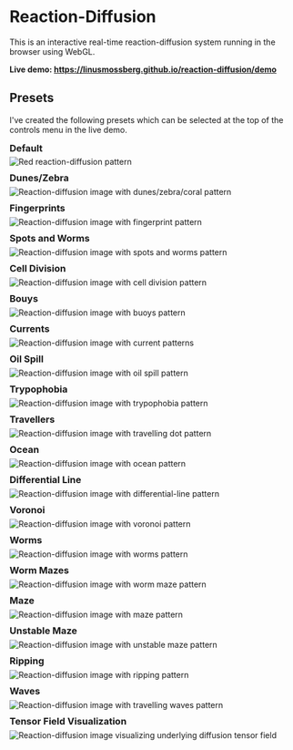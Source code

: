 # Reaction-Diffusion

This is an interactive real-time reaction-diffusion system running in the browser using WebGL.

**Live demo: <https://linusmossberg.github.io/reaction-diffusion/demo>**

## Presets

I've created the following presets which can be selected at the top of the controls menu in the live demo.

<h3 style="margin:10px 0 5px;">Default</h3>

<div about="data/reaction-diffusion-default.jpg">
  <img src="data/reaction-diffusion-default.jpg" alt="Red reaction-diffusion pattern" title="" />
  <a rel="license" href="https://creativecommons.org/licenses/by/4.0/"></a>
</div>

<h3 style="margin:10px 0 6px;">Dunes/Zebra</h3>

<div about="data/reaction-diffusion-dunes-zebra.jpg">
  <img src="data/reaction-diffusion-dunes-zebra.jpg" alt="Reaction-diffusion image with dunes/zebra/coral pattern" title="" />
  <a rel="license" href="https://creativecommons.org/licenses/by/4.0/"></a>
</div>

<h3 style="margin:10px 0 6px;">Fingerprints</h3>

<div about="data/reaction-diffusion-fingerprints.jpg">
  <img src="data/reaction-diffusion-fingerprints.jpg" alt="Reaction-diffusion image with fingerprint pattern" title="" />
  <a rel="license" href="https://creativecommons.org/licenses/by/4.0/"></a>
</div>

<h3 style="margin:10px 0 6px;">Spots and Worms</h3>

<div about="data/reaction-diffusion-spots-and-worms.jpg">
  <img src="data/reaction-diffusion-spots-and-worms.jpg" alt="Reaction-diffusion image with spots and worms pattern" title="" />
  <a rel="license" href="https://creativecommons.org/licenses/by/4.0/"></a>
</div>

<h3 style="margin:10px 0 6px;">Cell Division</h3>

<div about="data/reaction-diffusion-cell-division.jpg">
  <img src="data/reaction-diffusion-cell-division.jpg" alt="Reaction-diffusion image with cell division pattern" title="" />
  <a rel="license" href="https://creativecommons.org/licenses/by/4.0/"></a>
</div>

<h3 style="margin:10px 0 6px;">Bouys</h3>

<div about="data/reaction-diffusion-buoys.jpg">
  <img src="data/reaction-diffusion-buoys.jpg" alt="Reaction-diffusion image with buoys pattern" title="" />
  <a rel="license" href="https://creativecommons.org/licenses/by/4.0/"></a>
</div>

<h3 style="margin:10px 0 6px;">Currents</h3>

<div about="data/reaction-diffusion-currents.jpg">
  <img src="data/reaction-diffusion-currents.jpg" alt="Reaction-diffusion image with current patterns" title="" />
  <a rel="license" href="https://creativecommons.org/licenses/by/4.0/"></a>
</div>

<h3 style="margin:10px 0 6px;">Oil Spill</h3>

<div about="data/reaction-diffusion-oil-spill.jpg">
  <img src="data/reaction-diffusion-oil-spill.jpg" alt="Reaction-diffusion image with oil spill pattern" title="" />
  <a rel="license" href="https://creativecommons.org/licenses/by/4.0/"></a>
</div>

<h3 style="margin:10px 0 6px;">Trypophobia</h3>

<div about="data/reaction-diffusion-trypophobia.jpg">
  <img src="data/reaction-diffusion-trypophobia.jpg" alt="Reaction-diffusion image with trypophobia pattern" title="" />
  <a rel="license" href="https://creativecommons.org/licenses/by/4.0/"></a>
</div>

<h3 style="margin:10px 0 6px;">Travellers</h3>

<div about="data/reaction-diffusion-travellers.jpg">
  <img src="data/reaction-diffusion-travellers.jpg" alt="Reaction-diffusion image with travelling dot pattern" title="" />
  <a rel="license" href="https://creativecommons.org/licenses/by/4.0/"></a>
</div>

<h3 style="margin:10px 0 6px;">Ocean</h3>

<div about="data/reaction-diffusion-ocean.jpg">
  <img src="data/reaction-diffusion-ocean.jpg" alt="Reaction-diffusion image with ocean pattern" title="" />
  <a rel="license" href="https://creativecommons.org/licenses/by/4.0/"></a>
</div>

<h3 style="margin:10px 0 6px;">Differential Line</h3>

<div about="data/reaction-diffusion-differential-line.jpg">
  <img src="data/reaction-diffusion-differential-line.jpg" alt="Reaction-diffusion image with differential-line pattern" title="" />
  <a rel="license" href="https://creativecommons.org/licenses/by/4.0/"></a>
</div>

<h3 style="margin:10px 0 6px;">Voronoi</h3>

<div about="data/reaction-diffusion-voronoi.jpg">
  <img src="data/reaction-diffusion-voronoi.jpg" alt="Reaction-diffusion image with voronoi pattern" title="" />
  <a rel="license" href="https://creativecommons.org/licenses/by/4.0/"></a>
</div>

<h3 style="margin:10px 0 6px;">Worms</h3>

<div about="data/reaction-diffusion-worms.jpg">
  <img src="data/reaction-diffusion-worms.jpg" alt="Reaction-diffusion image with worms pattern" title="" />
  <a rel="license" href="https://creativecommons.org/licenses/by/4.0/"></a>
</div>

<h3 style="margin:10px 0 6px;">Worm Mazes</h3>

<div about="data/reaction-diffusion-worm-mazes.jpg">
  <img src="data/reaction-diffusion-worm-mazes.jpg" alt="Reaction-diffusion image with worm maze pattern" title="" />
  <a rel="license" href="https://creativecommons.org/licenses/by/4.0/"></a>
</div>

<h3 style="margin:10px 0 6px;">Maze</h3>

<div about="data/reaction-diffusion-maze.jpg">
  <img src="data/reaction-diffusion-maze.jpg" alt="Reaction-diffusion image with maze pattern" title="" />
  <a rel="license" href="https://creativecommons.org/licenses/by/4.0/"></a>
</div>

<h3 style="margin:10px 0 6px;">Unstable Maze</h3>

<div about="data/reaction-diffusion-unstable-maze.jpg">
  <img src="data/reaction-diffusion-unstable-maze.jpg" alt="Reaction-diffusion image with unstable maze pattern" title="" />
  <a rel="license" href="https://creativecommons.org/licenses/by/4.0/"></a>
</div>

<h3 style="margin:10px 0 6px;">Ripping</h3>

<div about="data/reaction-diffusion-ripping.jpg">
  <img src="data/reaction-diffusion-ripping.jpg" alt="Reaction-diffusion image with ripping pattern" title="" />
  <a rel="license" href="https://creativecommons.org/licenses/by/4.0/"></a>
</div>

<h3 style="margin:10px 0 6px;">Waves</h3>

<div about="data/reaction-diffusion-waves.jpg">
  <img src="data/reaction-diffusion-waves.jpg" alt="Reaction-diffusion image with travelling waves pattern" title="" />
  <a rel="license" href="https://creativecommons.org/licenses/by/4.0/"></a>
</div>

<h3 style="margin:10px 0 6px;">Tensor Field Visualization</h3>

<div about="data/reaction-diffusion-tensor-field-visualization.jpg">
  <img src="data/reaction-diffusion-tensor-field-visualization.jpg" alt="Reaction-diffusion image visualizing underlying diffusion tensor field" title="" />
  <a rel="license" href="https://creativecommons.org/licenses/by/4.0/"></a>
</div>